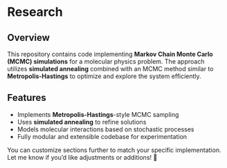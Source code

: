 # Research

## Overview
This repository contains code implementing **Markov Chain Monte Carlo (MCMC) simulations** for a molecular physics problem. The approach utilizes **simulated annealing** combined with an MCMC method similar to **Metropolis-Hastings** to optimize and explore the system efficiently.

## Features
- Implements **Metropolis-Hastings**-style MCMC sampling
- Uses **simulated annealing** to refine solutions
- Models molecular interactions based on stochastic processes
- Fully modular and extensible codebase for experimentation

You can customize sections further to match your specific implementation. Let me know if you’d like adjustments or additions! 🚀

